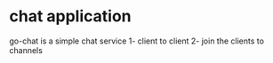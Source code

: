 # chat application
go-chat is a simple chat service
1- client to client
2- join the clients to channels